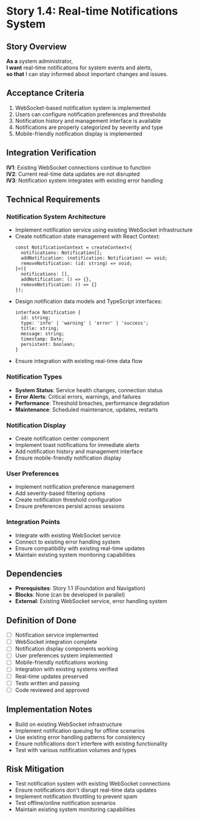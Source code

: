 # Story 1.4: Real-time Notifications System

## Story Overview

**As a** system administrator,  
**I want** real-time notifications for system events and alerts,  
**so that** I can stay informed about important changes and issues.

## Acceptance Criteria

1. WebSocket-based notification system is implemented
2. Users can configure notification preferences and thresholds
3. Notification history and management interface is available
4. Notifications are properly categorized by severity and type
5. Mobile-friendly notification display is implemented

## Integration Verification

**IV1**: Existing WebSocket connections continue to function  
**IV2**: Current real-time data updates are not disrupted  
**IV3**: Notification system integrates with existing error handling

## Technical Requirements

### Notification System Architecture
- Implement notification service using existing WebSocket infrastructure
- Create notification state management with React Context:
  ```tsx
  const NotificationContext = createContext<{
    notifications: Notification[];
    addNotification: (notification: Notification) => void;
    removeNotification: (id: string) => void;
  }>({
    notifications: [],
    addNotification: () => {},
    removeNotification: () => {}
  });
  ```
- Design notification data models and TypeScript interfaces:
  ```tsx
  interface Notification {
    id: string;
    type: 'info' | 'warning' | 'error' | 'success';
    title: string;
    message: string;
    timestamp: Date;
    persistent: boolean;
  }
  ```
- Ensure integration with existing real-time data flow

### Notification Types
- **System Status**: Service health changes, connection status
- **Error Alerts**: Critical errors, warnings, and failures
- **Performance**: Threshold breaches, performance degradation
- **Maintenance**: Scheduled maintenance, updates, restarts

### Notification Display
- Create notification center component
- Implement toast notifications for immediate alerts
- Add notification history and management interface
- Ensure mobile-friendly notification display

### User Preferences
- Implement notification preference management
- Add severity-based filtering options
- Create notification threshold configuration
- Ensure preferences persist across sessions

### Integration Points
- Integrate with existing WebSocket service
- Connect to existing error handling system
- Ensure compatibility with existing real-time updates
- Maintain existing system monitoring capabilities

## Dependencies

- **Prerequisites**: Story 1.1 (Foundation and Navigation)
- **Blocks**: None (can be developed in parallel)
- **External**: Existing WebSocket service, error handling system

## Definition of Done

- [ ] Notification service implemented
- [ ] WebSocket integration complete
- [ ] Notification display components working
- [ ] User preferences system implemented
- [ ] Mobile-friendly notifications working
- [ ] Integration with existing systems verified
- [ ] Real-time updates preserved
- [ ] Tests written and passing
- [ ] Code reviewed and approved

## Implementation Notes

- Build on existing WebSocket infrastructure
- Implement notification queuing for offline scenarios
- Use existing error handling patterns for consistency
- Ensure notifications don't interfere with existing functionality
- Test with various notification volumes and types

## Risk Mitigation

- Test notification system with existing WebSocket connections
- Ensure notifications don't disrupt real-time data updates
- Implement notification throttling to prevent spam
- Test offline/online notification scenarios
- Maintain existing system monitoring capabilities
